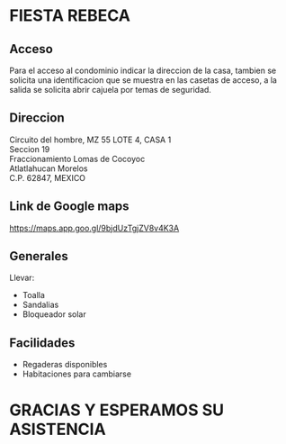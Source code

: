 # FIESTA REBECA 

## Acceso 
Para el acceso al condominio indicar la direccion de la casa, tambien se solicita una identificacion que se muestra en las casetas de acceso, a la salida se solicita abrir cajuela por temas de seguridad.

## Direccion
Circuito del hombre, MZ 55 LOTE 4, CASA 1 <br />
Seccion 19 <br />
Fraccionamiento Lomas de Cocoyoc <br />
Atlatlahucan Morelos <br />
C.P. 62847, MEXICO <br />

## Link de Google maps
https://maps.app.goo.gl/9bjdUzTgjZV8v4K3A

## Generales
Llevar:
- Toalla
- Sandalias
- Bloqueador solar

## Facilidades
- Regaderas disponibles
- Habitaciones para cambiarse

# GRACIAS Y ESPERAMOS SU ASISTENCIA
